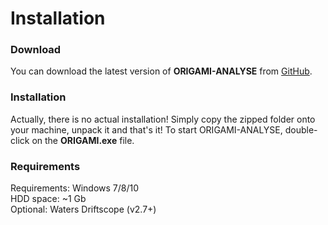 # Installation
### Download
You can download the latest version of **ORIGAMI-ANALYSE** from [GitHub](https://github.com/lukasz-migas/ORIGAMI/releases).

### Installation
Actually, there is no actual installation! Simply copy the zipped folder onto your machine, unpack it and that's it! To start ORIGAMI-ANALYSE, double-click on the **ORIGAMI.exe** file.

### Requirements
Requirements: Windows 7/8/10  
HDD space: ~1 Gb  
Optional: Waters Driftscope (v2.7+)  